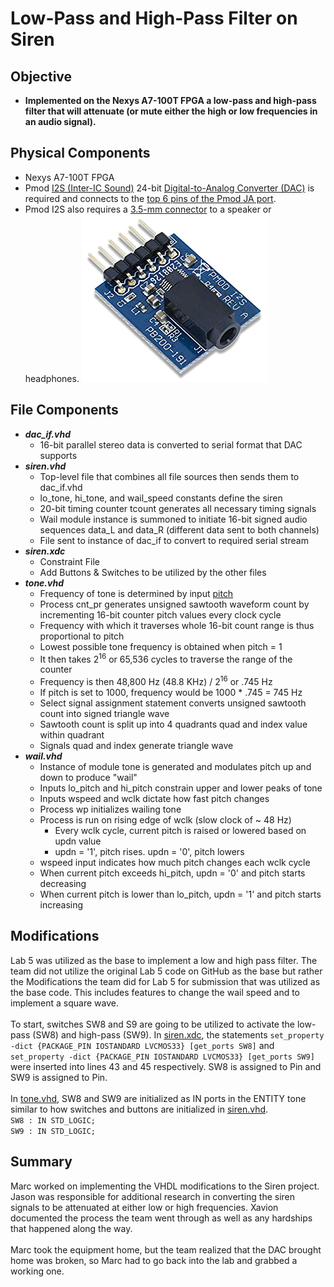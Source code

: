 # Low-Pass and High-Pass Filter on Siren

## Objective

* **Implemented on the Nexys A7-100T FPGA a low-pass and high-pass filter that will attenuate (or mute either the high or low frequencies in an audio signal).**

## Physical Components

* Nexys A7-100T FPGA
* Pmod [I2S (Inter-IC Sound)](https://en.wikipedia.org/wiki/I%C2%B2S) 24-bit [Digital-to-Analog Converter (DAC)](https://en.wikipedia.org/wiki/Digital-to-analog_converter) is required and connects to the [top 6 pins of the Pmod JA port](https://reference.digilentinc.com/_media/reference/programmable-logic/nexys-a7/nexys-a7_rm.pdf).
* Pmod I2S also requires a [3.5-mm connector](https://en.wikipedia.org/wiki/Phone_connector_(audio)) to a speaker or headphones.
![PMODI2S](i2s.png)

## File Components

* ***dac_if.vhd***
  * 16-bit parallel stereo data is converted to serial format that DAC supports
* ***siren.vhd***
  * Top-level file that combines all file sources then sends them to dac_if.vhd
  * lo_tone, hi_tone, and wail_speed constants define the siren
  * 20-bit timing counter tcount generates all necessary timing signals
  * Wail module instance is summoned to initiate 16-bit signed audio sequences data_L and data_R (different data sent to both channels)
  * File sent to instance of dac_if to convert to required serial stream
* ***siren.xdc***
  * Constraint File
  * Add Buttons & Switches to be utilized by the other files
* ***tone.vhd***
  * Frequency of tone is determined by input [pitch](https://en.wikipedia.org/wiki/Pitch_(music))
  * Process cnt_pr generates unsigned sawtooth waveform count by incrementing 16-bit counter pitch values every clock cycle
  * Frequency with which it traverses whole 16-bit count range is thus proportional to pitch
  * Lowest possible tone frequency is obtained when pitch = 1
  * It then takes 2<sup>16</sup> or 65,536 cycles to traverse the range of the counter
  * Frequency is then 48,800 Hz (48.8 KHz) / 2<sup>16</sup> or .745 Hz
  * If pitch is set to 1000, frequency would be 1000 * .745 = 745 Hz
  * Select signal assignment statement converts unsigned sawtooth count into signed triangle wave
  * Sawtooth count is split up into 4 quadrants quad and index value within quadrant
  * Signals quad and index generate triangle wave
* ***wail.vhd***
  * Instance of module tone is generated and modulates pitch up and down to produce "wail"
  * Inputs lo_pitch and hi_pitch constrain upper and lower peaks of tone
  * Inputs wspeed and wclk dictate how fast pitch changes
  * Process wp initializes wailing tone
  * Process is run on rising edge of wclk (slow clock of ~ 48 Hz)
    * Every wclk cycle, current pitch is raised or lowered based on updn value
    * updn = '1', pitch rises. updn = '0', pitch lowers
  * wspeed input indicates how much pitch changes each wclk cycle
  * When current pitch exceeds hi_pitch, updn = '0' and pitch starts decreasing
  * When current pitch is lower than lo_pitch, updn = '1' and pitch starts increasing

## Modifications

Lab 5 was utilized as the base to implement a low and high pass filter. The team did not utilize the original Lab 5 code on GitHub as the base but rather the Modifications the team did for Lab 5 for submission that was utilized as the base code. This includes features to change the wail speed and to implement a square wave. </br>
</br>
To start, switches SW8 and S9 are going to be utilized to activate the low-pass (SW8) and high-pass (SW9). In [siren.xdc](), the statements `set_property -dict {PACKAGE_PIN IOSTANDARD LVCMOS33} [get_ports SW8]` and `set_property -dict {PACKAGE_PIN IOSTANDARD LVCMOS33} [get_ports SW9]` were inserted into lines 43 and 45 respectively. SW8 is assigned to Pin and SW9 is assigned to Pin. </br>
</br>
In [tone.vhd](), SW8 and SW9 are initialized as IN ports in the ENTITY tone similar to how switches and buttons are initialized in [siren.vhd](). </br>
`SW8 : IN STD_LOGIC;` </br>
`SW9 : IN STD_LOGIC;` </br>

## Summary

Marc worked on implementing the VHDL modifications to the Siren project. Jason was responsible for additional research in converting the siren signals to be attenuated at either low or high frequencies. Xavion documented the process the team went through as well as any hardships that happened along the way.</br>
</br>
Marc took the equipment home, but the team realized that the DAC brought home was broken, so Marc had to go back into the lab and grabbed a working one. </br>
